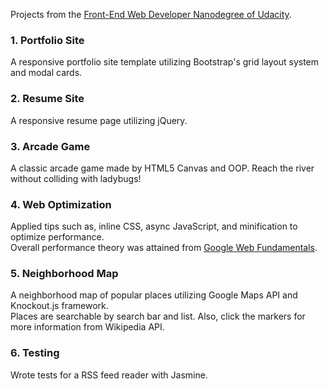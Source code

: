 Projects from the [Front-End Web Developer Nanodegree of Udacity](https://www.udacity.com/course/front-end-web-developer-nanodegree--nd001).

### 1. Portfolio Site
  A responsive portfolio site template utilizing Bootstrap's grid layout system and modal cards.

### 2. Resume Site
  A responsive resume page utilizing jQuery.

### 3. Arcade Game
  A classic arcade game made by HTML5 Canvas and OOP. Reach the river without colliding with ladybugs!

### 4. Web Optimization
  Applied tips such as, inline CSS, async JavaScript, and minification to optimize performance. <br />
  Overall performance theory was attained from [Google Web Fundamentals](https://developers.google.com/web/fundamentals/performance/).

### 5. Neighborhood Map
  A neighborhood map of popular places utilizing Google Maps API and Knockout.js framework. <br />
  Places are searchable by search bar and list. Also, click the markers for more information from Wikipedia API.

### 6. Testing
  Wrote tests for a RSS feed reader with Jasmine.
